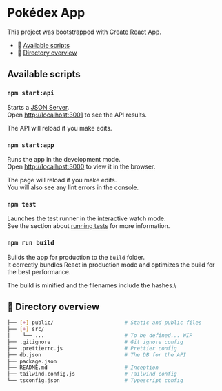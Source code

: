 # Pokédex App

This project was bootstrapped with [Create React App](https://github.com/facebook/create-react-app).

- 📔 [Available scripts](#📔-available-scripts)
- 📂 [Directory overview](#📂-directory-overview)

## Available scripts

### `npm start:api`

Starts a [JSON Server](https://github.com/typicode/json-server).\
Open [http://localhost:3001](http://localhost:3001) to see the API results.

The API will reload if you make edits.

### `npm start:app`

Runs the app in the development mode.\
Open [http://localhost:3000](http://localhost:3000) to view it in the browser.

The page will reload if you make edits.\
You will also see any lint errors in the console.

### `npm test`

Launches the test runner in the interactive watch mode.\
See the section about [running tests](https://facebook.github.io/create-react-app/docs/running-tests) for more information.

### `npm run build`

Builds the app for production to the `build` folder.\
It correctly bundles React in production mode and optimizes the build for the best performance.

The build is minified and the filenames include the hashes.\

## 📂 Directory overview

```bash
├── [+] public/                       # Static and public files
├── [+] src/
│    └── ...                          # To be defined... WIP
├── .gitignore                        # Git ignore config
├── .prettierrc.js                    # Prettier config
├── db.json                           # The DB for the API
├── package.json
├── README.md                         # Inception
├── tailwind.config.js                # Tailwind config
└── tsconfig.json                     # Typescript config
```
